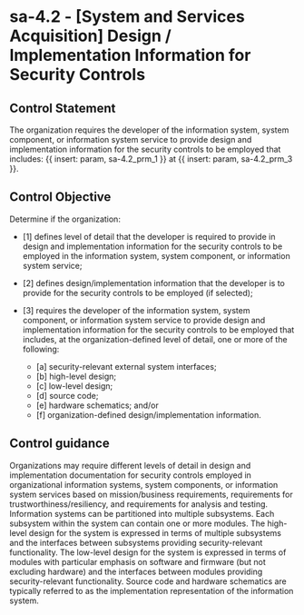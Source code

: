 # sa-4.2 - \[System and Services Acquisition\] Design / Implementation Information for Security Controls

## Control Statement

The organization requires the developer of the information system, system component, or information system service to provide design and implementation information for the security controls to be employed that includes: {{ insert: param, sa-4.2_prm_1 }} at {{ insert: param, sa-4.2_prm_3 }}.

## Control Objective

Determine if the organization:

- \[1\] defines level of detail that the developer is required to provide in design and implementation information for the security controls to be employed in the information system, system component, or information system service;

- \[2\] defines design/implementation information that the developer is to provide for the security controls to be employed (if selected);

- \[3\] requires the developer of the information system, system component, or information system service to provide design and implementation information for the security controls to be employed that includes, at the organization-defined level of detail, one or more of the following:

  - \[a\] security-relevant external system interfaces;
  - \[b\] high-level design;
  - \[c\] low-level design;
  - \[d\] source code;
  - \[e\] hardware schematics; and/or
  - \[f\] organization-defined design/implementation information.

## Control guidance

Organizations may require different levels of detail in design and implementation documentation for security controls employed in organizational information systems, system components, or information system services based on mission/business requirements, requirements for trustworthiness/resiliency, and requirements for analysis and testing. Information systems can be partitioned into multiple subsystems. Each subsystem within the system can contain one or more modules. The high-level design for the system is expressed in terms of multiple subsystems and the interfaces between subsystems providing security-relevant functionality. The low-level design for the system is expressed in terms of modules with particular emphasis on software and firmware (but not excluding hardware) and the interfaces between modules providing security-relevant functionality. Source code and hardware schematics are typically referred to as the implementation representation of the information system.
